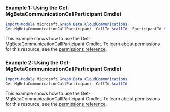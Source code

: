 ### Example 1: Using the Get-MgBetaCommunicationCallParticipant Cmdlet
```powershell
Import-Module Microsoft.Graph.Beta.CloudCommunications
Get-MgBetaCommunicationCallParticipant -CallId $callId -ParticipantId $participantId
```
This example shows how to use the Get-MgBetaCommunicationCallParticipant Cmdlet.
To learn about permissions for this resource, see the [permissions reference](/graph/permissions-reference).
### Example 2: Using the Get-MgBetaCommunicationCallParticipant Cmdlet
```powershell
Import-Module Microsoft.Graph.Beta.CloudCommunications
Get-MgBetaCommunicationCallParticipant -CallId $callId
```
This example shows how to use the Get-MgBetaCommunicationCallParticipant Cmdlet.
To learn about permissions for this resource, see the [permissions reference](/graph/permissions-reference).
